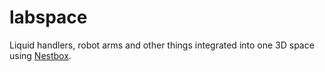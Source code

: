 # labspace
Liquid handlers, robot arms and other things integrated into one 3D space using [Nestbox](http://github.com/dgretton/nestbox/).
